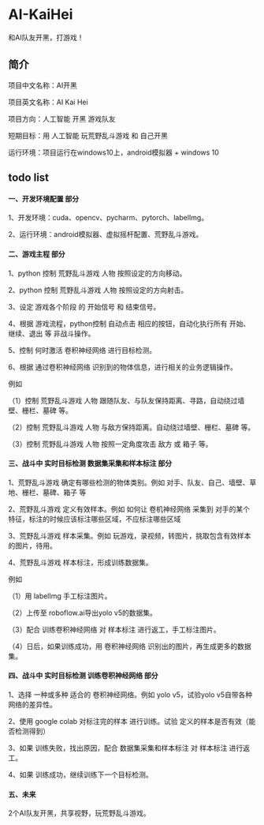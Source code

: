 # AI-KaiHei
和AI队友开黑，打游戏！

## 简介

项目中文名称：AI开黑

项目英文名称：AI Kai Hei

项目方向：人工智能 开黑 游戏队友

短期目标：用 人工智能 玩荒野乱斗游戏 和 自己开黑

运行环境：项目运行在windows10上，android模拟器 + windows 10


## todo list

#### 一、开发环境配置 部分

1、开发环境：cuda、opencv、pycharm、pytorch、labelImg。

2、运行环境：android模拟器、虚拟摇杆配置、荒野乱斗游戏。

#### 二、游戏主程 部分

1、python 控制 荒野乱斗游戏 人物 按照设定的方向移动。

2、python 控制 荒野乱斗游戏 人物 按照设定的方向射击。

3、设定 游戏各个阶段 的 开始信号 和 结束信号。

4、根据 游戏流程，python控制 自动点击 相应的按钮，自动化执行所有 开始、继续、退出 等 非战斗操作。

5、控制 何时激活 卷积神经网络 进行目标检测。

6、根据 通过卷积神经网络 识别到的物体信息，进行相关的业务逻辑操作。

例如 

（1）控制 荒野乱斗游戏 人物 跟随队友、与队友保持距离、寻路，自动绕过墙壁、栅栏、墓碑 等。

（2）控制 荒野乱斗游戏 人物 与敌方保持距离。自动绕过墙壁、栅栏、墓碑 等。

（3）控制 荒野乱斗游戏 人物 按照一定角度攻击 敌方 或 箱子 等。

#### 三、战斗中 实时目标检测 数据集采集和样本标注 部分

1、荒野乱斗游戏 确定有哪些检测的物体类别。例如 对手、队友、自己、墙壁、草地、栅栏、墓碑、箱子 等

2、荒野乱斗游戏 定义有效样本。例如 如何让 卷机神经网络 采集到 对手的某个特征，标注的时候应该标注哪些区域，不应标注哪些区域

3、荒野乱斗游戏 样本采集。例如 玩游戏，录视频，转图片，挑取包含有效样本的图片，待用。

4、荒野乱斗游戏 样本标注，形成训练数据集。

例如

（1）用 labelImg 手工标注图片。

（2）上传至 roboflow.ai导出yolo v5的数据集。

（3）配合 训练卷积神经网络 对 样本标注 进行返工，手工标注图片。

（4）日后，如果训练成功，用 卷积神经网络 识别出的图片，再生成更多的数据集。

#### 四、战斗中 实时目标检测 训练卷积神经网络 部分

1、选择 一种或多种 适合的 卷积神经网络。例如 yolo v5，试验yolo v5自带各种网络的差异性。

2、使用 google colab 对标注完的样本 进行训练。试验 定义的样本是否有效（能否检测得到）

3、如果 训练失败，找出原因，配合 数据集采集和样本标注 对 样本标注 进行返工。

4、如果 训练成功，继续训练下一个目标检测。

#### 五、未来

2个AI队友开黑，共享视野，玩荒野乱斗游戏。
